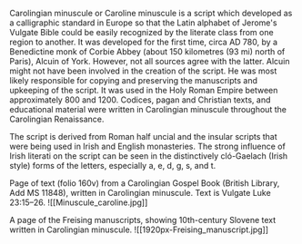 Carolingian minuscule or Caroline minuscule is a script which developed as a calligraphic standard in Europe so that the Latin alphabet of Jerome's Vulgate Bible could be easily recognized by the literate class from one region to another. It was developed for the first time, circa AD 780, by a Benedictine monk of Corbie Abbey (about 150 kilometres (93 mi) north of Paris), Alcuin of York. However, not all sources agree with the latter. Alcuin might not have been involved in the creation of the script. He was most likely responsible for copying and preserving the manuscripts and upkeeping of the script. It was used in the Holy Roman Empire between approximately 800 and 1200. Codices, pagan and Christian texts, and educational material were written in Carolingian minuscule throughout the Carolingian Renaissance.

The script is derived from Roman half uncial and the insular scripts that were being used in Irish and English monasteries. The strong influence of Irish literati on the script can be seen in the distinctively cló-Gaelach (Irish style) forms of the letters, especially a, e, d, g, s, and t.

Page of text (folio 160v) from a Carolingian Gospel Book (British Library, Add MS 11848), written in Carolingian minuscule. Text is Vulgate Luke 23:15–26.
![[Minuscule_caroline.jpg]]

A page of the Freising manuscripts, showing 10th-century Slovene text written in Carolingian minuscule.
![[1920px-Freising_manuscript.jpg]]